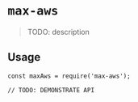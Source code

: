 # `max-aws`

> TODO: description

## Usage

```
const maxAws = require('max-aws');

// TODO: DEMONSTRATE API
```
